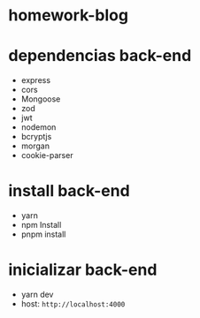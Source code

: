 # homework-blog
# dependencias back-end 
* express 
* cors
* Mongoose 
* zod
* jwt
* nodemon 
* bcryptjs
* morgan
* cookie-parser

# install back-end 
* yarn
* npm Install 
* pnpm install 

# inicializar back-end 
* yarn dev
* host: ```http://localhost:4000```
